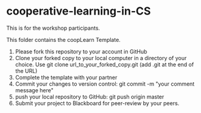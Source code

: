 # cooperative-learning-in-CS
This is for the workshop participants.

This folder contains the coopLearn Template. 

1. Please fork this repository to your account in GitHub
2. Clone your forked copy to your local computer in a directory of your choice. Use git clone url_to_your_forked_copy.git (add .git at the end of the URL)
3. Complete the template with your partner
4. Commit your changes to version control: git commit -m "your comment message here"
5. push your local repository to GitHub: git push origin master
6. Submit your project to Blackboard for peer-review by your peers.
